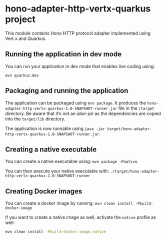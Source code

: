 # hono-adapter-http-vertx-quarkus project

This module contains Hono HTTP protocol adapter implemented using Vert.x and Quarkus.


## Running the application in dev mode

You can run your application in dev mode that enables live coding using:
```
mvn quarkus:dev
```

## Packaging and running the application

The application can be packaged using `mvn package`.
It produces the `hono-adapter-http-vertx-quarkus-1.0-SNAPSHOT-runner.jar` file in the `/target` directory.
Be aware that it’s not an _über-jar_ as the dependencies are copied into the `target/lib` directory.

The application is now runnable using `java -jar target/hono-adapter-http-vertx-quarkus-1.0-SNAPSHOT-runner.jar`.

## Creating a native executable

You can create a native executable using: `mvn package -Pnative`.

You can then execute your native executable with: `./target/hono-adapter-http-vertx-quarkus-1.0-SNAPSHOT-runner`

## Creating Docker images

You can create a docker image by running: `mvn clean install -Pbuild-docker-image`

If you want to create a native image as well, activate the `native` profile as well:

```sh
mvn clean install -Pbuild-docker-image,native
```

